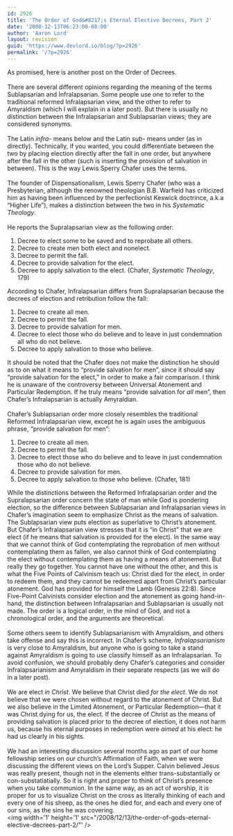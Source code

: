 ```yaml
---
id: 2926
title: 'The Order of God&#8217;s Eternal Elective Decrees, Part 2'
date: '2008-12-13T06:23:00-08:00'
author: 'Aaron Lord'
layout: revision
guid: 'https://www.devlord.io/blog/?p=2926'
permalink: '/?p=2926'
---
```


As promised, here is another post on the Order of Decrees.<br /><br />There are several different opinions regarding the meaning of the terms Sublapsarian and Infralapsarian.  Some people use one to refer to the traditional reformed Infralapsarian view, and the other to refer to Amyraldism (which I will explain in a later post).  But there is usually no distinction between the Infralapsarian and Sublapsarian views; they are considered synonyms.<br /><br />The Latin <span style="font-style:italic;">infra-</span> means below and the Latin <span style="font-style:italic;">sub-</span> means under (as in directly).  Technically, if you wanted, you could differentiate between the two by placing election directly after the fall in one order, but anywhere after the fall in the other (such is inserting the provision of salvation in between).  This is the way Lewis Sperry Chafer uses the terms.<br /><br />The founder of Dispensationalism, Lewis Sperry Chafer (who was a Presbyterian, although the renowned theologian B.B. Warfield has criticized him as having been influenced by the perfectionist Keswick doctrince, a.k.a “Higher Life”), makes a distinction between the two in his <span style="font-style:italic;">Systematic Theology</span>.<br /><br />He reports the Supralapsarian view as the following order:<br /><ol><li>Decree to elect some to be saved and to reprobate all others.</li><li>Decree to create men both elect and nonelect.</li><li>Decree to permit the fall.</li><li>Decree to provide salvation for the elect.</li><li>Decree to apply salvation to the elect.  (Chafer, <span style="font-style:italic;">Systematic Theology</span>, 179)</li></ol>According to Chafer, Infralapsarian differs from Supralapsarian because the decrees of election and retribution follow the fall:<br /><ol><li>Decree to create all men.</li><li>Decree to permit the fall.</li><li>Decree to provide salvation for men.</li><li>Decree to elect those who do believe and to leave in just condemnation all who do not believe.</li><li>Decree to apply salvation to those who believe.</li></ol>It should be noted that the Chafer does not make the distinction he should as to on what it means to “provide salvation for men”, since it should say “provide salvation for the elect,” in order to make a fair comparison.  I think he is unaware of the controversy between Universal Atonement and Particular Redemption.  If he truly means “provide salvation for <span style="font-style:italic;">all</span> men”, then Chafer’s Infralapsarian is actually Amyraldian.<br /><br />Chafer’s Sublapsarian order more closely resembles the traditional Reformed Infralapsarian view, except he is again uses the ambiguous phrase, “provide salvation for men”:<br /><ol><li>Decree to create all men.</li><li>Decree to permit the fall.</li><li>Decree to elect those who do believe and to leave in just condemnation those who do not believe.</li><li>Decree to provide salvation for men.</li><li>Decree to apply salvation to those who believe.  (Chafer, 181)</li></ol>While the distinctions between the Reformed Infralapsarian order and the Supralapsarian order concern the state of man while God is pondering election, so the difference between Sublapsarian and Infralapsarian views in Chafer’s imagination seem to emphasize Christ as the means of salvation.  The Sublapsarian view puts election as superlative to Christ’s atonement.  But Chafer’s Infralapsarian view stresses that it is “in Christ” that we are elect (if he means that salvation is provided for the elect).  In the same way that we cannot think of God contemplating the reprobation of men without contemplating them as fallen, we also cannot think of God contemplating the elect without contemplating them as having a means of atonement.  But really they go together.  You cannot have one without the other, and this is what the Five Points of Calvinism teach us: Christ died for the elect, in order to redeem them, and they cannot be redeemed apart from Christ’s particular atonement.  God has provided for himself the Lamb (Genesis 22:8).  Since Five-Point Calvinists consider election and the atonement as going hand-in-hand, the distinction between Infralapsarian and Sublapsarian is usually not made.  The order is a logical order, in the mind of God, and not a chronological order, and the arguments are theoretical.<br /><br />Some others seem to identify Sublapsarianism with Amyraldism, and others take offense and say this is incorrect.  In Chafer’s scheme, <span style="font-style:italic;">Infralapsarianism</span> is very close to Amyraldism, but anyone who is going to take a stand against Amyraldism is going to use classify himself as an Infralapsarian.  To avoid confusion, we should probably deny Chafer’s categories and consider Infralapsarianism and Amyraldism in their separate respects (as we will do in a later post).<br /><br />We are elect <span style="font-style:italic;">in Christ</span>.  We believe that Christ died <span style="font-style:italic;">for the elect</span>.  We do not believe that we were chosen without regard to the atonement of Christ.  But we also believe in the Limited Atonement, or Particular Redemption—that it was Christ dying for us, the elect.  If the decree of Christ as the means of providing salvation is placed prior to the decree of election, it does not harm us, because his eternal purposes in redemption were<span style="font-style:italic;"> aimed</span> at his elect: he had us clearly in his sights.<br /><br />We had an interesting discussion several months ago as part of our home fellowship series on our church’s Affirmation of Faith, when we were discussing the different views on the Lord’s Supper.  Calvin believed Jesus was really present, though not in the elements either trans-substantially or con-substatiatially.  So it is right and proper to think of Christ’s presence when you take communion.  In the same way, as an act of worship, it is proper for us to visualize Christ on the cross as literally thinking of each and every one of his sheep, as the ones he died for, and each and every one of our sins, as the sins he was covering.<div class="blogger-post-footer"><img width='1' height='1' src="/2008/12/13/the-order-of-gods-eternal-elective-decrees-part-2/"' /></div>